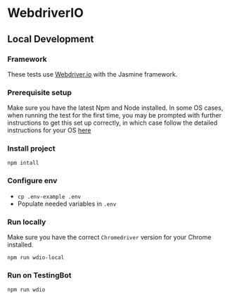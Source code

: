 # WebdriverIO


## Local Development

### Framework

These tests use [Webdriver.io](https://webdriver.io/) with the Jasmine framework.

### Prerequisite setup
Make sure you have the latest Npm and Node installed.
In some OS cases, when running the test for the first time, you may be prompted with further instructions to get
this set up correctly, in which case follow the detailed instructions for your OS [here](https://github.com/nodejs/node-gyp)

### Install project

```
npm intall
```

### Configure env

* `cp .env-example .env`
* Populate needed variables in `.env`

### Run locally

Make sure you have the correct `Chromedriver` version for your Chrome installed.
```
npm run wdio-local
```

### Run on TestingBot
```
npm run wdio
```